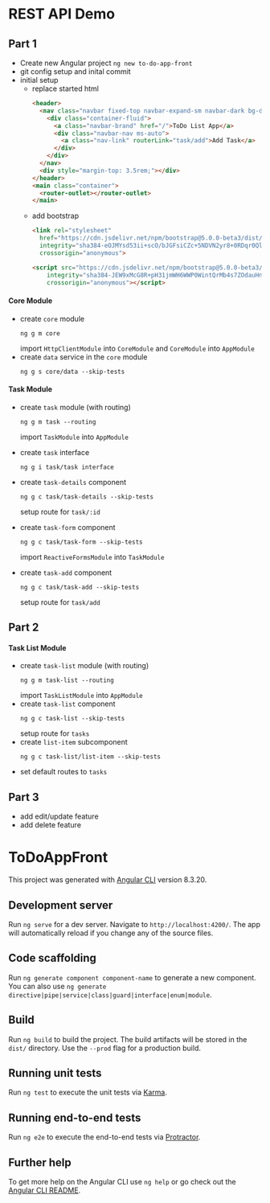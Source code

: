 # REST API Demo

## Part 1

- Create new Angular project `ng new to-do-app-front`
- git config setup and inital commit
- initial setup
  - replace started html
    ```html
    <header>
      <nav class="navbar fixed-top navbar-expand-sm navbar-dark bg-dark">
        <div class="container-fluid">
          <a class="navbar-brand" href="/">ToDo List App</a>
          <div class="navbar-nav ms-auto">
            <a class="nav-link" routerLink="task/add">Add Task</a>
          </div>
        </div>
      </nav>
      <div style="margin-top: 3.5rem;"></div>
    </header>
    <main class="container">
      <router-outlet></router-outlet>
    </main>
    ```
  - add bootstrap
    ```html
    <link rel="stylesheet"
      href="https://cdn.jsdelivr.net/npm/bootstrap@5.0.0-beta3/dist/css/bootstrap.min.css"
      integrity="sha384-eOJMYsd53ii+scO/bJGFsiCZc+5NDVN2yr8+0RDqr0Ql0h+rP48ckxlpbzKgwra6"
      crossorigin="anonymous">
    ```
    ```html
    <script src="https://cdn.jsdelivr.net/npm/bootstrap@5.0.0-beta3/dist/js/bootstrap.bundle.min.js"
        integrity="sha384-JEW9xMcG8R+pH31jmWH6WWP0WintQrMb4s7ZOdauHnUtxwoG2vI5DkLtS3qm9Ekf"
        crossorigin="anonymous"></script>
    ```

#### Core Module

- create `core` module
  ```
  ng g m core
  ```
  import `HttpClientModule` into `CoreModule` and `CoreModule` into `AppModule`
- create `data` service in the `core` module
  ```
  ng g s core/data --skip-tests
  ```

#### Task Module

- create `task` module (with routing)
  ```
  ng g m task --routing
  ```
  import `TaskModule` into `AppModule`
- create `task` interface
  ```
  ng g i task/task interface
  ```
- create `task-details` component
  ```
  ng g c task/task-details --skip-tests
  ```
  setup route for `task/:id`

- create `task-form` component
  ```
  ng g c task/task-form --skip-tests
  ```
  import `ReactiveFormsModule` into `TaskModule`
- create `task-add` component
  ```
  ng g c task/task-add --skip-tests
  ```
  setup route for `task/add`

## Part 2

#### Task List Module

- create `task-list` module (with routing)
  ```
  ng g m task-list --routing
  ```
  import `TaskListModule` into `AppModule`
- create `task-list` component
  ```
  ng g c task-list --skip-tests
  ```
  setup route for `tasks`
- create `list-item` subcomponent
  ```
  ng g c task-list/list-item --skip-tests
  ```
- set default routes to `tasks`

## Part 3

- add edit/update feature
- add delete feature

# ToDoAppFront

This project was generated with [Angular CLI](https://github.com/angular/angular-cli) version 8.3.20.

## Development server

Run `ng serve` for a dev server. Navigate to `http://localhost:4200/`. The app will automatically reload if you change any of the source files.

## Code scaffolding

Run `ng generate component component-name` to generate a new component. You can also use `ng generate directive|pipe|service|class|guard|interface|enum|module`.

## Build

Run `ng build` to build the project. The build artifacts will be stored in the `dist/` directory. Use the `--prod` flag for a production build.

## Running unit tests

Run `ng test` to execute the unit tests via [Karma](https://karma-runner.github.io).

## Running end-to-end tests

Run `ng e2e` to execute the end-to-end tests via [Protractor](http://www.protractortest.org/).

## Further help

To get more help on the Angular CLI use `ng help` or go check out the [Angular CLI README](https://github.com/angular/angular-cli/blob/master/README.md).
